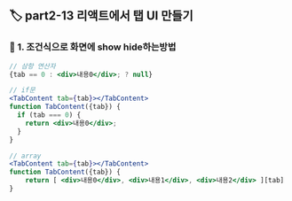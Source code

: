 ## 🏷️ part2-13 리액트에서 탭 UI 만들기

### 🔹 1. 조건식으로 화면에 show hide하는방법

```jsx
// 삼항 연산자
{tab == 0 : <div>내용0</div>; ? null}

// if문
<TabContent tab={tab}></TabContent>
function TabContent({tab}) {
  if (tab === 0) {
    return <div>내용0</div>;
  }
}

// array
<TabContent tab={tab}></TabContent>
function TabContent({tab}) {
    return [ <div>내용0</div>, <div>내용1</div>, <div>내용2</div> ][tab]
}
```

